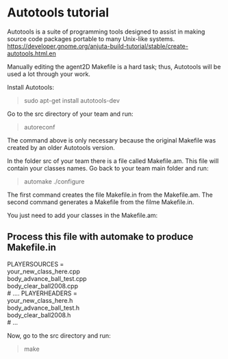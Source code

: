 # Autotools tutorial

Autotools is a suite of programming tools designed to assist in making source code packages portable to many Unix-like systems.
https://developer.gnome.org/anjuta-build-tutorial/stable/create-autotools.html.en

Manually editing the agent2D Makefile is a hard task; thus, Autotools will be used a lot through your work.

Install Autotools:

> sudo apt-get install autotools-dev

Go to the src directory of your team and run:

> autoreconf

The command above is only necessary because the original Makefile was created by an older Autotools version.

In the folder src of your team there is a file called Makefile.am. This file will contain your classes names. Go back to your team main folder and run:

> automake
> ./configure

The first command creates the file Makefile.in from the Makefile.am. 
The second command generates a Makefile from the filme Makefile.in.

You just need to add your classes in the Makefile.am:

## Process this file with automake to produce Makefile.in

PLAYERSOURCES = \
        your_new_class_here.cpp \
	body_advance_ball_test.cpp \
	body_clear_ball2008.cpp \
        # ....
PLAYERHEADERS = \
        your_new_class_here.h \
	body_advance_ball_test.h \
	body_clear_ball2008.h \
        # ...

Now, go to the src directory and run:

> make

